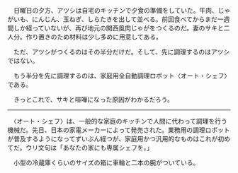 　日曜日の夕方、アツシは自宅のキッチンで夕食の準備をしていた。牛肉、じゃがいも、にんじん、玉ねぎ、しらたきを出して並べる。前回食べてからまだ一週間しか経っていないが、再び地元の関西風肉じゃがをつくるのだ。妻のサキと二人分。作り置きのため材料は少し多めに用意してある。

　ただ、アツシがつくるのはその半分だけだ。そして、先に調理するのはアツシではない。

　もう半分を先に調理するのは、家庭用全自動調理ロボット〈オート・シェフ〉である。

　きっとこれで、サキと喧嘩になった原因がわかるだろう。

---

　〈オート・シェフ〉は、一般的な家庭のキッチンで人間に代わって調理を行う機械だ。先日、日本の家電メーカーによって発売された。業務用の調理ロボットが普及するようになってずいぶん経つが、家庭用かつ汎用的なものはこれが初めてだ。ウリ文句は「あなたの家にも専属シェフを。」

　小型の冷蔵庫くらいのサイズの箱に車輪と二本の腕がついている。
